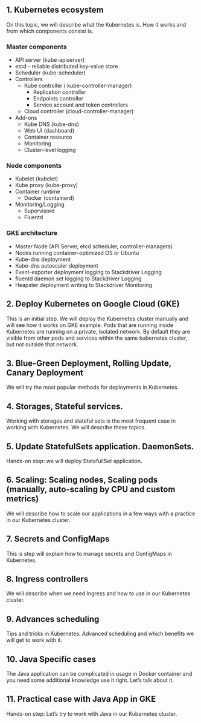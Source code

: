 ## 1. Kubernetes ecosystem

On this topic, we will describe what the Kubernetes is. How it works and from which components consist is.

### Master components

 * API server (kube-apiserver)
 * etcd - reliable distributed key-value store
 * Scheduler (kube-scheduler)
 * Controllers
   * Kube controller ( kube-controller-manager)
     * Replication controller
     * Endpoints controller
     * Service account and token controllers
   * Cloud controller (cloud-controller-manager)
 * Add-ons
   * Kube DNS (kube-dns)
   * Web  UI (dashboard)
   * Container resource
   * Monitoring
   * Cluster-level logging


### Node components

 * Kubelet (kubelet)
 * Kube proxy (kube-proxy)
 * Container runtime
   * Docker (containerd)
 * Monitoring/Logging
   * Supervisord
   * Fluentd

### GKE architecture
 * Master Node (API Server, etcd scheduler, controller-managers)
 * Nodes running container-optimized OS or Ubuntu
 * Kube-dns deployment
 * Kube-dns autoscaler deployment
 * Event-exporter deployment logging to Stackdriver Logging
 * fluentd daemon set logging to Stackdriver Logging
 * Heapster deployment writing to Stackdriver Monitoring
 


## 2. Deploy Kubernetes on Google Cloud (GKE)

This is an initial step. We will deploy the Kubernetes cluster manually and will see how it works on GKE example.
Pods that are running inside Kubernetes are running on a private, isolated network. By default they are visible from other pods and services within the same kubernetes cluster, but not outside that network.

## 3. Blue-Green Deployment, Rolling Update, Canary Deployment

We will try the most popular methods for deployments in Kubernetes.

## 4. Storages, Stateful services.

Working with storages and stateful sets is the most frequent case in working with Kubernetes. We will describe these topics.

## 5. Update StatefulSets application. DaemonSets.

Hands-on step: we will deploy StatefullSet application.

## 6. Scaling: Scaling nodes, Scaling pods (manually, auto-scaling by CPU and custom metrics)

We will describe how to scale our applications in a few ways with a practice in our Kubernetes cluster.

## 7. Secrets and ConfigMaps

This is step will explain how to manage secrets and ConfigMaps in Kubernetes.

## 8. Ingress controllers

We will describe when we need Ingress and how to use in our Kubernetes cluster.

## 9. Advances scheduling

Tips and tricks in Kubernetes: Advanced scheduling and which benefits we will get to work with it.

## 10. Java Specific cases

The Java application can be complicated in usage in Docker container and you need some additional knowledge use it right. Let’s talk about it.

## 11. Practical case with Java App in GKE

Hands-on step: Let’s try to work with Java in our Kubernetes cluster.
